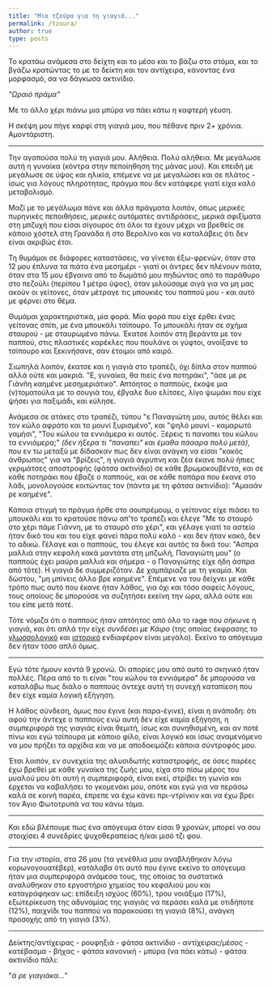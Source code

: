```yaml
---
title: "Μια τζούρα για τη γιαγιά..."
permalink: /tzoura/
author: true
type: posts
---
```


Το κρατάω ανάμεσα στο δείχτη και το μέσο και το βάζω στο στόμα, και το βγάζω κρατώντας το με το δείκτη και τον αντίχειρα, κάνοντας ένα μορφασμό, σα να δάγκωσα ακτινίδιο.

*"Ωραιό πράμα"*

Με το άλλο χέρι πιάνω μια μπύρα να πάει κάτω η καφτερή γέυση.


Η σκέψη μου πήγε καρφί στη γιαγιά μου, που πέθανε πριν 2+ χρόνια. Αμοντάριστη.

----

Την αγαπούσα πολύ τη γιαγιά μου. Αλήθεια. Πολύ αλήθεια. Με μεγάλωσε αυτή η γυναίκα (κόντρα στην πεποίηθηση της μάνας μου). Και επειδή με μεγάλωσε σε ύψος και ηλικία, επέμενε να με μεγαλώσει και σε πλάτος - ίσως για λόγους πληρότητας, πράγμα που δεν κατάφερε γιατί είχα καλό μεταβολισμό.

Μαζί με το μεγάλωμα πάνε και άλλα πράγματα λοιπόν, όπως μερικές πυρηνικές πεποιθήσεις, μερικές αυτόματες αντιδράσεις, μερικά σφιξίματα στη μπζυχή που είσαι σίγουρος ότι όλοι τα έχουν μέχρι να βρεθείς σε κάποιο χόστελ στη Γρανάδα ή στο Βερολίνο και να καταλάβεις ότι δεν είναι ακριβώς έτσι.

Τη θυμάμαι σε διάφορες καταστάσεις, να γίνεται έξω-φρενών, όταν στα 12 μου έπλυνα τα πιάτα ένα μεσημέρι - γιατί οι άντρες δεν πλένουν πιάτα, όταν στα 15 μου έβγαινα από το δωμάτιό μου πηδώντας από το παράθυρο στο πεζούλι (περίπου 1 μέτρο ύψος), όταν μιλούσαμε σιγά για να μη μας ακούν οι γείτονες, όταν μέτραγε τις μπουκιές του παππού μου - και αυτό με φέρνει στο θέμα.

Θυμάμαι χαρακτηριστικά, μία φορά. Μία φορά που είχε έρθει ένας γείτονας σπίτι, με ένα μπουκάλι τσίπουρο. Το μπουκάλι ήταν σε σχήμα σταυρού - με σταυρωμένο πάνω. Έκατσε λοιπόν στη βεράντα με τον παππού, στις πλαστικές καρέκλες που πουλάνε οι γύφτοι, ανοίξανε το τσίπουρο και ξεκινήσανε, σαν έτοιμοι από καιρό.

Σιωπηλά λοιπόν, έκατσε και η γιαγιά στο τραπέζι, όχι δίπλα στον παππού αλλά ούτε και μακριά. "Ε, γυναίκα, θα πιείς ένα ποτηράκι", "άσε με ρε Γιάνñη καημένε μεσημεριάτικο". Απτόητος ο παππούς, έκοψε μια (ν)τοματούλα με το σουγιά του, έβγαλε δυο ελίτσες, λίγο ψωμάκι που είχε ψήσει για παξιμάδι, και κύλησε.

Ανάμεσα σε ατάκες στο τραπέζι, τύπου "ε Παναγιώτη μου, αυτός θέλει και τον κώλο αφράτο και το μουνί ξυρισμένο", και "ψηλό μουνί - καμαρωτό γαμήσι", "Του κώλου τα εννιάμερα κι αυτός. Ξέρεις τι παναπει του κώλου τα εννιάμερα;" _(δεν ήξερα τι "παναπει" και έμαθα πάααρα πολύ μετά)_,  που εν τω μεταξύ με δίδασκαν πως δεν είναι ανάγκη να είσαι "κακός άνθρωπος" για να "βρίζεις", η γιαγιά άγρυπνη και ζέα έκανε πολύ ήπιες γκριμάτσες αποστροφής (φάτσα ακτινίδιο) σε κάθε βρωμοκουβέντα, και σε κάθε ποτηράκι που έβαζε ο παππούς, και σε κάθε παπάρα που έκανε στο λάδι, μονολογούσε κοιτώντας τον (πάντα με τη φάτσα ακτινίδιο): "Αμααάν ρε καημένε".

Κάποια στιγμή το πράγμα ήρθε στο σουπρέμουμ, ο γείτονας είχε πιάσει το μπουκάλι και το κρατούσε πάνω απ'το τραπέζι και έλεγε "Με το σταυρό στο χέρι πάμε Γιάννη, με το σταυρό στο χέρι", και γέλαγε γιατί το αστείο ήταν δικό του και του είχε φανεί πάρα πολύ καλό - και δεν ήταν κακό, δεν το αδικώ. Γέλαγε και ο παππούς, του έλεγε και αυτός τα δικά του: "Ασπρα μαλλιά στην κεφαλή κακά μαντάτα στη μπζωλή, Παναγιώτη μου" (ο παππούς έχει μαύρα μαλλιά και σήμερα - ο Παναγιώτης είχε ήδη άσπρα από τότε). Η γιαγιά δε συμμεριζόταν. Δε χαμπάριαζε με τη γκαμία. Και δώστου, "μη μπίνεις άλλο βρε καημένε". Επέμενε να του δείχνει με κάθε τρόπο πως αυτό που έκανε ήταν λάθος, για όχι και τόσο σαφείς λόγους, τους οποίους δε μπορούσε να συζητήσει εκείνη την ώρα, αλλά ούτε και του είπε μετά ποτέ.

Τότε νόμιζα ότι ο παππούς ήταν απτόητος από όλο το rage που σήκωνε η γιαγιά, και ότι απλά την είχε _συνδέσει με Κάιρο_ (της οποίας έκφρασης το [γλωσσολογικό](https://www.slang.gr/lemma/784-syndesi-me-kairo) και [ιστορικό](https://www.slang.gr/definition/28217-syndesi-me-kairo) ενδιαφέρον είναι μεγάλο). Εκείνο το απόγευμα δεν ήταν τόσο απλό όμως.

----

Εγώ τότε ήμουν κοντά 9 χρονώ. Οι απορίες μου από αυτό το σκηνικό ήταν πολλές. Πέρα από το τι είναι "του κώλου τα εννιάμερα" δε μπορούσα να καταλάβω πως διάλο ο παππούς άντεχε αυτή τη συνεχή καταπίεση που δεν είχε καμία λογική εξήγηση.

Η λάθος σύνδεση, όμως που έγινε (και παρα-έγινε), είναι η ανάποδη: ότι αφού την άντεχε ο παππούς ενώ αυτή δεν είχε καμία εξήγηση, η συμπεριφορά της γιαγιάς είναι θεμιτή, ίσως και συνηθισμένη, και αν ποτέ πίνω και εγώ τσίπουρα με κάποιο φίλο, είναι λογικό και ίσως αναμενόμενο να μου πρήζει τα αρχίδια και να με αποδοκιμάζει κάποια σύντροφός μου.

Έτσι λοιπόν, εν συνεχεία της αλυσιδωτής καταστροφής, σε όσες παρέες έχω βρεθεί με κάθε γυναίκα της ζωής μου, είχα στο πίσω μέρος του μυαλού μου ότι αυτή η συμπεριφορά, είναι εκεί, στρίβει τη γωνία και έρχεται να καβαλήσει το γκομενάκι μου, οπότε και εγώ για να περάσω καλά σε κοινή παρέα, έπρεπε να έχω κάνει πρι-ντρίνκιν και να έχω βρει τον Άγιο Φωτοτρυπά να του κάνω τάμα.

----

Και εδώ βλέπουμε πως ένα απόγευμα όταν είσαι 9 χρονών, μπορεί να σου στοιχίσει 4 συνεδρίες ψυχοθεραπείας ή/και μισό τζι φου.

----

Για την ιστορία, στα 26 μου (τα γενέθλια μου αναβλήθηκαν λόγω κορωνογουατέβερ), κατάλαβα ότι αυτό που έγινε εκείνο το απόγευμα ήταν μια συμπεριφορά ανάμεσα τους, της οποίας τα συστατικά αναλύθηκαν στο εργοστήριο χημείας του κεφαλιού μου και καταγράφηκαν ως: επίδειξη ισχύος (60%), τρου νοιάξιμο (17%), εξωτερίκευση της αδυναμίας της γιαγιάς να περάσει καλά με οτιδήποτε (12%), παιχνίδι του παππού να παρακούσει τη γιαγιά (8%), ανάγκη προσοχής από τη γιαγιά (3%).

----

Δείκτης/αντίχειρας - ρουφηξιά - φάτσα ακτινίδιο - αντίχειρας/μέσος - κατέβασμα - βήχας - φάτσα κανονική - μπύρα (να πάει κάτω) - φάτσα ακτινίδιο πάλι:

"*ά ρε γιαγιάκα...*"
